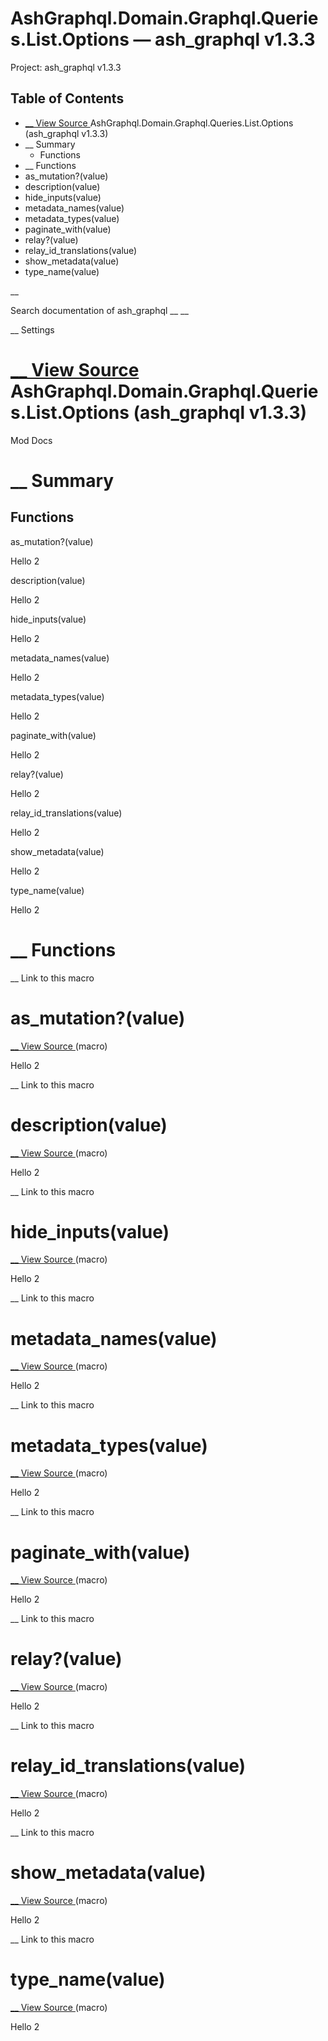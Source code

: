 # AshGraphql.Domain.Graphql.Queries.List.Options — ash_graphql v1.3.3

Project: ash_graphql v1.3.3

## Table of Contents

- [ __ View Source ](external_link) AshGraphql.Domain.Graphql.Queries.List.Options (ash_graphql v1.3.3)
- __ Summary
  - Functions
- __ Functions
- as_mutation?(value)
- description(value)
- hide_inputs(value)
- metadata_names(value)
- metadata_types(value)
- paginate_with(value)
- relay?(value)
- relay_id_translations(value)
- show_metadata(value)
- type_name(value)

__

Search documentation of ash_graphql __ __

__ Settings

#  [ __ View Source ](external_link) AshGraphql.Domain.Graphql.Queries.List.Options (ash_graphql v1.3.3)

Mod Docs

#  __ Summary

##  Functions

as_mutation?(value)

Hello 2

description(value)

Hello 2

hide_inputs(value)

Hello 2

metadata_names(value)

Hello 2

metadata_types(value)

Hello 2

paginate_with(value)

Hello 2

relay?(value)

Hello 2

relay_id_translations(value)

Hello 2

show_metadata(value)

Hello 2

type_name(value)

Hello 2

#  __ Functions

__ Link to this macro

# as_mutation?(value)

[ __ View Source ](external_link) (macro)

Hello 2

__ Link to this macro

# description(value)

[ __ View Source ](external_link) (macro)

Hello 2

__ Link to this macro

# hide_inputs(value)

[ __ View Source ](external_link) (macro)

Hello 2

__ Link to this macro

# metadata_names(value)

[ __ View Source ](external_link) (macro)

Hello 2

__ Link to this macro

# metadata_types(value)

[ __ View Source ](external_link) (macro)

Hello 2

__ Link to this macro

# paginate_with(value)

[ __ View Source ](external_link) (macro)

Hello 2

__ Link to this macro

# relay?(value)

[ __ View Source ](external_link) (macro)

Hello 2

__ Link to this macro

# relay_id_translations(value)

[ __ View Source ](external_link) (macro)

Hello 2

__ Link to this macro

# show_metadata(value)

[ __ View Source ](external_link) (macro)

Hello 2

__ Link to this macro

# type_name(value)

[ __ View Source ](external_link) (macro)

Hello 2
